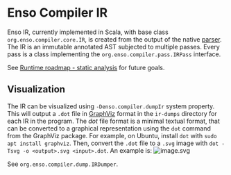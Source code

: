 # Enso Compiler IR

Enso IR, currently implemented in Scala, with base class
`org.enso.compiler.core.IR`, is created from the output of the native
[parser](../parser/README.md). The IR is an immutable annotated AST subjected to
multiple passes. Every pass is a class implementing the
`org.enso.compiler.pass.IRPass` interface.

See [Runtime roadmap - static analysis](../runtime-roadmap.md#static-analysis)
for future goals.

## Visualization

The IR can be visualized using `-Denso.compiler.dumpIr` system property. This
will output a `.dot` file in [GraphViz](www.graphviz.org) format in the
`ir-dumps` directory for each IR in the program. The _dot_ file format is a
minimal textual format, that can be converted to a graphical representation
using the `dot` command from the GraphViz package. For example, on Ubuntu,
install `dot` with `sudo apt install graphviz`. Then, convert the `.dot` file to
a `.svg` image with `dot -Tsvg -o <output>.svg <input>.dot`. An example is:
![image.svg](https://github.com/user-attachments/assets/26ab8415-72cf-46da-bc63-f475e9fa628e)

See `org.enso.compiler.dump.IRDumper`.
